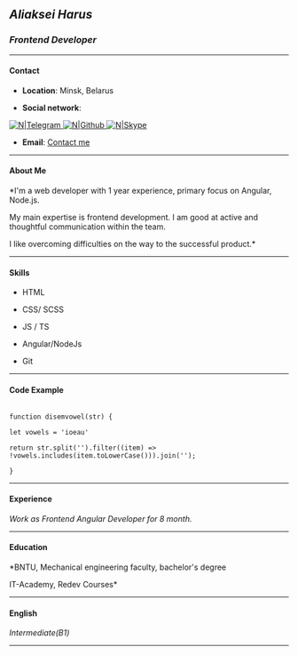 ## _Aliaksei Harus_

### *Frontend Developer*

---

#### Contact

-  **Location**: Minsk, Belarus

-  **Social network**:

[![N|Telegram](https://upload.wikimedia.org/wikipedia/commons/thumb/8/82/Telegram_logo.svg/64px-Telegram_logo.svg.png)  ](https://t.me/Aliakseiharus) [![N|Github](https://cdn-icons-png.flaticon.com/64/25/25231.png)  ](https://github.com/23Boom23) [![N|Skype](https://cdn-icons-png.flaticon.com/64/174/174869.png)  ](https://join.skype.com/invite/FGrXeMikGZIF)

-  **Email**: [Contact me](mailto:harus.dev@gmail.com)

___
#### About Me

*I'm a web developer with 1 year experience, primary focus on Angular, Node.js.

My main expertise is frontend development. I am good at active and thoughtful communication within the team.

I like overcoming difficulties on the way to the successful product.*
___

#### Skills

- HTML

- CSS/ SCSS

- JS / TS

- Angular/NodeJs

- Git
___
#### Code Example
```

function disemvowel(str) {

let vowels = 'ioeau'

return str.split('').filter((item) => !vowels.includes(item.toLowerCase())).join('');

}

```

___

#### Experience

*Work as Frontend Angular Developer for 8 month.*

___

#### Education

*BNTU, Mechanical engineering faculty, bachelor's degree

IT-Academy, Redev Courses*

___

#### English

*Intermediate(B1)*

___